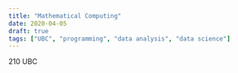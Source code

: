 ```yaml
---
title: "Mathematical Computing"
date: 2020-04-05
draft: true
tags: ["UBC", "programming", "data analysis", "data science"]
---
```


210 UBC
